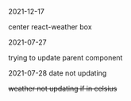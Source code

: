 2021-12-17

center react-weather box

2021-07-27

trying to update parent component


2021-07-28
date not updating

~~weather not updating if in celsius~~